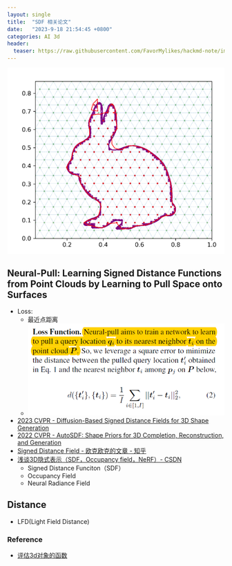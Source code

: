 ```yaml
---
layout: single
title:  "SDF 相关论文"
date:   "2023-9-18 21:54:45 +0800"
categories: AI 3d
header:
  teaser: https://raw.githubusercontent.com/FavorMylikes/hackmd-note/img/img20230918215628.png
---
```


<img src="https://raw.githubusercontent.com/FavorMylikes/hackmd-note/img/img20230918215628.png" alt="20230918215628"/>

## Neural-Pull: Learning Signed Distance Functions from Point Clouds by Learning to Pull Space onto Surfaces

- Loss:
  - 最近点距离
  - <img src="https://raw.githubusercontent.com/FavorMylikes/hackmd-note/img/img20230918215725.png" alt="20230918215725"/>
- [2023 CVPR - Diffusion-Based Signed Distance Fields for 3D Shape Generation](https://kitsunetic.github.io/sdf-diffusion/#)
- [2022 CVPR - AutoSDF: Shape Priors for 3D Completion, Reconstruction, and Generation](https://yccyenchicheng.github.io/AutoSDF/)
- [Signed Distance Field - 欧克欧克的文章 - 知乎](https://zhuanlan.zhihu.com/p/337944099)
- [浅谈3D隐式表示（SDF，Occupancy field，NeRF）- CSDN](https://blog.csdn.net/weixin_43117620/article/details/131980822)
  - Signed Distance Funciton（SDF）
  - Occupancy Field
  - Neural Radiance Field

## Distance

- LFD(Light Field Distance)

### Reference

- [评估3d对象的函数](https://blog.csdn.net/duoyasong5907/article/details/129119127)

